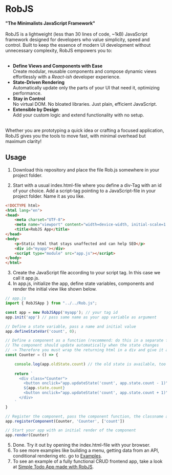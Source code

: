 # RobJS
**"The Minimalists JavaScript Framework"**<br /><br /> 
RobJS is a lightweight (less than 30 lines of code, ~1kB) JavaScript framework designed for developers who value simplicity, speed and control. Built to keep the essence of modern UI development without unnecessary complexity, RobJS empowers you to:<br /><br /> 

- **Define Views and Components with Ease** <br /> 
Create modular, reusable components and compose dynamic views effortlessly with a *React-ish* developer experience.
- **State-Driven Rendering** <br /> 
Automatically update only the parts of your UI that need it, optimizing performance.
- **Stay in Control** <br /> 
No virtual DOM. No bloated libraries. Just plain, efficient JavaScript.
- **Extensible by Design** <br /> 
Add your custom logic and extend functionality with no setup.<br /><br /> 

Whether you are prototyping a quick idea or crafting a focused application, RobJS gives you the tools to move fast, with minimal overhead but maximum clarity!

## Usage
1. Download this repository and place the file Rob.js somewhere in your project folder.

2. Start with a usual index.html-file where you define a div-Tag with an id of your choice.
Add a script-tag pointing to a JavaScript-file in your project folder. Name it as you like.

```html
<!DOCTYPE html>
<html lang="en">
<head>
    <meta charset="UTF-8">
    <meta name="viewport" content="width=device-width, initial-scale=1.0">
    <title>RobJS App</title>
</head>
<body>
    <p>Static html that stays unaffected and can help SEO</p>
    <div id="myapp"></div>
    <script type="module" src="app.js"></script>
</body>
</html>
```

3. Create the JavaScript file according to your script tag. In this case we call it app.js.
4. In app.js, initialize the app, define state variables, components and render the initial view like shown below.
```js
// app.js
import { RobJSApp } from "../../Rob.js";

const app = new RobJSApp('myapp'); // your tag id
app.init('app') // pass same name as your app variable as argument

// Define a state variable, pass a name and initial value
app.defineStateVar('count', 0);

// Define a component as a function (recommend: do this in a separate file and import it)
// The component should update automatically when the state changes 
// -> Therefore you must wrap the returning html in a div and give it a classname
const Counter = () => {

    console.log(app.oldState.count) // the old state is available, too
    
    return `
      <div class="Counter"> 
        <button onclick="app.updateState('count', app.state.count - 1)">-</button>
        ${app.state.count}
        <button onclick="app.updateState('count', app.state.count + 1)">+</button>
      </div>
    `
}

// Register the component, pass the component function, the classname and an array of state variables it listens to
app.registerComponent(Counter, 'Counter', ['count'])

// Start your app with an initial render of the component
app.render(Counter)
```

5. Done. Try it out by opening the index.html-file with your browser.
6. To see more examples like building a menu, getting data from an API, conditional rendering etc. go to [Examples](https://robjs.org/examples.html).
7. To see an example of a fully functional CRUD frontend app, take a look at [Simple Todo App made with RobJS](https://github.com/robschmidtinfo/simple-todo-app-made-with-robjs).